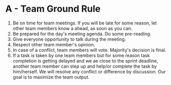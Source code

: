 # A - Team Ground Rule

1. Be on time for team meetings. If you will be late for some reason, let other team members know a ahead, as soon as you can.
2. Be prepared for the day's meeting agenda. Do some pre-reading.
3. Give everyone opportunity to talk during the meeting.
4. Respect other team member's opinion.
5. In case of a conflict, team members will vote. Majority's decision is final.
6. If a task is taken by one team members but for some reason task completion is getting delayed and we ae close to the sprint deadline, another team member can step up and help/or complete the task by him/herself. We will resolve any conflict or difference by discussion. Our goal is to maximize the team output.